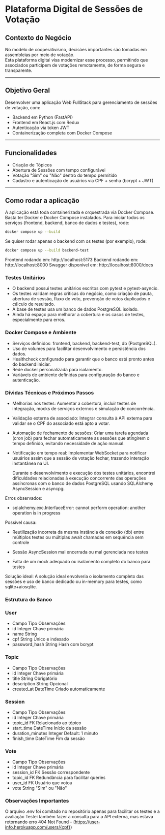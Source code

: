 # Plataforma Digital de Sessões de Votação

## Contexto do Negócio

No modelo de cooperativismo, decisões importantes são tomadas em assembleias por meio de votação.  
Esta plataforma digital visa modernizar esse processo, permitindo que associados participem de votações remotamente, de forma segura e transparente.  

---

## Objetivo Geral

Desenvolver uma aplicação Web FullStack para gerenciamento de sessões de votação, com:

- Backend em Python (FastAPI)
- Frontend em React.js com Redux
- Autenticação via token JWT
- Containerização completa com Docker Compose

---

## Funcionalidades

- Criação de Tópicos
- Abertura de Sessões com tempo configurável
- Votação "Sim" ou "Não" dentro do tempo permitido
- Cadastro e autenticação de usuários via CPF + senha (bcrypt + JWT)

---

## Como rodar a aplicação

A aplicação está toda containerizada e orquestrada via Docker Compose. Basta ter Docker e Docker Compose instalados.
Para iniciar todos os serviços (frontend, backend, banco de dados e testes), rode:

```bash
docker compose up --build
```

Se quiser rodar apenas o backend com os testes (por exemplo), rode:

```bash
docker compose up --build backend-test
```

Frontend rodando em: http://localhost:5173
Backend rodando em: http://localhost:8000
Swagger disponível em: http://localhost:8000/docs

### Testes Unitários

- O backend possui testes unitários escritos com pytest e pytest-asyncio.
- Os testes validam regras críticas do negócio, como criação de pauta, abertura de sessão, fluxo de voto, prevenção de votos duplicados e cálculo de resultado.
- A base de testes usa um banco de dados PostgreSQL isolado.
- Ainda há espaço para melhorar a cobertura e os casos de testes, especialmente para erros.

### Docker Compose e Ambiente

- Serviços definidos: frontend, backend, backend-test, db (PostgreSQL).
- Uso de volumes para facilitar desenvolvimento e persistência dos dados.
- Healthcheck configurado para garantir que o banco está pronto antes do backend iniciar.
- Rede docker personalizada para isolamento.
- Variáveis de ambiente definidas para configuração do banco e autenticação.

### Dívidas Técnicas e Próximos Passos

- Melhorias nos testes:
  Aumentar a cobertura, incluir testes de integração, mocks de serviços externos e simulação de concorrência.
- Validação externa de associado:
  Integrar consulta à API externa para validar se o CPF do associado está apto a votar.
- Automação de fechamento de sessões:
  Criar uma tarefa agendada (cron job) para fechar automaticamente as sessões que atingirem o tempo definido, evitando necessidade de ação manual.
- Notificação em tempo real:
  Implementar WebSocket para notificar usuários assim que a sessão de votação fechar, trazendo interação instantânea na UI.

  Durante o desenvolvimento e execução dos testes unitários, encontrei dificuldades relacionadas à execução concorrente das operações assíncronas com o banco de dados PostgreSQL usando SQLAlchemy AsyncSession e asyncpg.

Erros observados:

- sqlalchemy.exc.InterfaceError: cannot perform operation: another operation is in progress

Possível causa:

- Reutilização incorreta da mesma instância de conexão (db) entre múltiplos testes ou múltiplas await chamadas em sequência sem controle

- Sessão AsyncSession mal encerrada ou mal gerenciada nos testes

- Falta de um mock adequado ou isolamento completo do banco para testes

Solução ideal:
A solução ideal envolveria o isolamento completo das sessões e uso de banco dedicado ou in-memory para testes, como sqlite+aiosqlite.

### Estrutura do Banco

### User

- Campo Tipo Observações
- id Integer Chave primária
- name String
- cpf String Único e indexado
- password_hash String Hash com bcrypt

### Topic

- Campo Tipo Observações
- id Integer Chave primária
- title String Obrigatório
- description String Opcional
- created_at DateTime Criado automaticamente

### Session

- Campo Tipo Observações
- id Integer Chave primária
- topic_id FK Relacionado ao tópico
- start_time DateTime Início da sessão
- duration_minutes Integer Default: 1 minuto
- finish_time DateTime Fim da sessão

### Vote

- Campo Tipo Observações
- id Integer Chave primária
- session_id FK Sessão correspondente
- topic_id FK Redundância para facilitar queries
- user_id FK Usuário que votou
- vote String "Sim" ou "Não"

### Observações Importantes

O arquivo .env foi comitado no repositório apenas para facilitar os testes e a avaliação
Testei também fazer a consulta para a API externa, mas estava retornando erro 404 Not Found - (https://user-info.herokuapp.com/users/{cpf})

